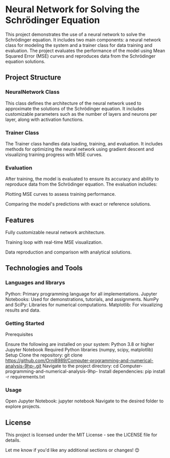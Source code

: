 # Neural Network for Solving the Schrödinger Equation
This project demonstrates the use of a neural network to solve the Schrödinger equation. It includes two main components: a neural network class for modeling the system and a trainer class for data training and evaluation. The project evaluates the performance of the model using Mean Squared Error (MSE) curves and reproduces data from the Schrödinger equation solutions.

## Project Structure
### NeuralNetwork Class
This class defines the architecture of the neural network used to approximate the solutions of the Schrödinger equation. It includes customizable parameters such as the number of layers and neurons per layer, along with activation functions.

### Trainer Class
The Trainer class handles data loading, training, and evaluation. It includes methods for optimizing the neural network using gradient descent and visualizing training progress with MSE curves.

### Evaluation
After training, the model is evaluated to ensure its accuracy and ability to reproduce data from the Schrödinger equation. The evaluation includes:

Plotting MSE curves to assess training performance.

Comparing the model's predictions with exact or reference solutions.

## Features
Fully customizable neural network architecture.

Training loop with real-time MSE visualization.

Data reproduction and comparison with analytical solutions.

## Technologies and Tools

### Languages and librarys
Python: Primary programming language for all implementations.
Jupyter Notebooks: Used for demonstrations, tutorials, and assignments.
NumPy and SciPy: Libraries for numerical computations.
Matplotlib: For visualizing results and data.

### Getting Started
Prerequisites

Ensure the following are installed on your system:
Python 3.8 or higher
Jupyter Notebook
Required Python libraries (numpy, scipy, matplotlib)
Setup
Clone the repository:
git clone https://github.com/Orni8989/Computer-programming-and-numerical-analysis-9hp-.git
Navigate to the project directory:
cd Computer-programming-and-numerical-analysis-9hp-
Install dependencies:
pip install -r requirements.txt

### Usage
Open Jupyter Notebook:
jupyter notebook
Navigate to the desired folder to explore projects.

## License
This project is licensed under the MIT License - see the LICENSE file for details.

Let me know if you'd like any additional sections or changes! 😊
